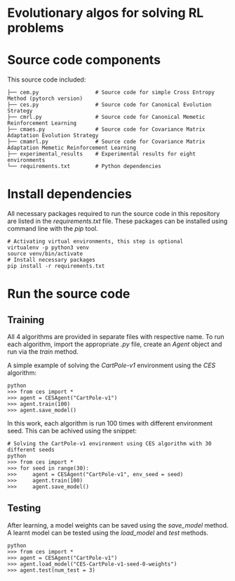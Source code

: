 # Evolutionary algos for solving RL problems
# Source code components
This source code included:
```
├── cem.py                  # Source code for simple Cross Entropy Method (pytorch version)
├── ces.py                  # Source code for Canonical Evolution Strategy
├── cmrl.py                 # Source code for Canonical Memetic Reinforcement Learning
├── cmaes.py                # Source code for Covariance Matrix Adaptation Evolution Strategy
├── cmamrl.py               # Source code for Covariance Matrix Adaptation Memetic Reinforcement Learning
├── experimental_results    # Experimental results for eight environments
└── requirements.txt        # Python dependencies
```
# Install dependencies
All necessary packages required to run the source code in this repository are listed in the *requirements.txt* file. These packages can be installed using command line with the *pip* tool.
```
# Activating virtual environments, this step is optional
virtualenv -p python3 venv
source venv/bin/activate
# Install necessary packages
pip install -r requirements.txt
```
# Run the source code
## Training
All 4 algorithms are provided in separate files with respective name. To run each algorithm, import the appropriate *.py* file, create an *Agent* object and run via the *train* method.

A simple example of solving the *CartPole-v1* environment using the *CES* algorithm:
```
python
>>> from ces import *
>>> agent = CESAgent("CartPole-v1")
>>> agent.train(100)
>>> agent.save_model()
```

In this work, each algorithm is run 100 times with different environment seed. This can be achived using the snippet:
```
# Solving the CartPole-v1 environment using CES algorithm with 30 different seeds
python
>>> from ces import *
>>> for seed in range(30):
>>>     agent = CESAgent("CartPole-v1", env_seed = seed)
>>>     agent.train(100)
>>>     agent.save_model()
```
## Testing
After learning, a model weights can be saved using the *save_model* method. A learnt model can be tested using the *load_model* and *test* methods.
```
python
>>> from ces import *
>>> agent = CESAgent("CartPole-v1")
>>> agent.load_model("CES-CartPole-v1-seed-0-weights")
>>> agent.test(num_test = 3)
```
